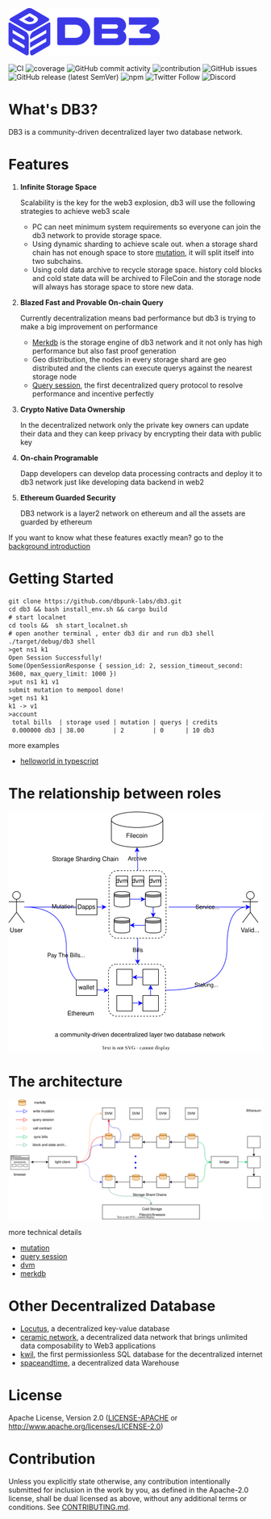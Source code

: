 ![db3_logo](./docs/images/db3_logo.png)

![CI](https://img.shields.io/github/workflow/status/dbpunk-labs/db3/ci?style=flat-square)
![coverage](https://img.shields.io/codecov/c/github/dbpunk-labs/db3?style=flat-square)
![GitHub commit activity](https://img.shields.io/github/commit-activity/w/db3-teams/db3?style=flat-square)
![contribution](https://img.shields.io/github/contributors/dbpunk-labs/db3?style=flat-square)
![GitHub issues](https://img.shields.io/github/issues/db3-teams/db3?style=flat-square)
![GitHub release (latest SemVer)](https://img.shields.io/github/v/release/dbpunk-labs/db3?style=flat-square)
![npm](https://img.shields.io/npm/v/db3js?style=flat-square)
![Twitter Follow](https://img.shields.io/twitter/follow/Db3Network?style=flat-square)
![Discord](https://img.shields.io/discord/1025017851179962408?style=flat-square)

# What's DB3?

DB3 is a community-driven decentralized layer two database network.

# Features

1. **Infinite Storage Space**

   Scalability is the key for the web3 explosion, db3 will use the following strategies to achieve web3 scale

    * PC can neet minimum system requirements so everyone can join the db3 network to provide storage space.
    * Using dynamic sharding to achieve scale out. when a storage shard chain has not enough space to store [mutation](./docs/mutation.md), it will split itself into two subchains.
    * Using cold data archive to recycle storage space. history cold blocks and cold state data will be archived to FileCoin and the storage node will always has storage space to store new data.

2. **Blazed Fast and Provable On-chain Query**

   Currently decentralization means bad performance but db3 is trying to make a big improvement on performance

	* [Merkdb](https://github.com/dbpunk-labs/db3/issues/100) is the storage engine of db3 network and it not only has high performance but also fast proof generation
	* Geo distribution, the nodes in every storage shard are geo distributed and the clients can execute querys against the nearest storage node
    * [Query session](./docs/query.md), the first decentralized query protocol to resolve performance and incentive perfectly

3. **Crypto Native Data Ownership**

    In the decentralized network only the private key owners can update their data and they can keep privacy by encrypting their data with public key

4. **On-chain Programable**

    Dapp developers can develop data processing contracts and deploy it to db3 network just like developing data backend in web2

5. **Ethereum Guarded Security**

    DB3 network is a layer2 network on ethereum and all the assets are guarded by ethereum

If you want to know what these features exactly mean? go to the [background introduction](./docs/background.md)

# Getting Started


```shell
git clone https://github.com/dbpunk-labs/db3.git
cd db3 && bash install_env.sh && cargo build
# start localnet
cd tools &&  sh start_localnet.sh
# open another terminal , enter db3 dir and run db3 shell
./target/debug/db3 shell
>get ns1 k1
Open Session Successfully!
Some(OpenSessionResponse { session_id: 2, session_timeout_second: 3600, max_query_limit: 1000 })
>put ns1 k1 v1
submit mutation to mempool done!
>get ns1 k1
k1 -> v1
>account
 total bills  | storage used | mutation | querys | credits
 0.000000 db3 | 38.00        | 2        | 0      | 10 db3
```

more examples

* [helloworld in typescript](./examples/helloworld)


# The relationship between roles

![relationship](./docs/images/db3-overview.svg)

# The architecture

![arch](./docs/images/db3-architecture.svg)

more technical details
* [mutation](./docs/mutation.md)
* [query session](./docs/query.md)
* [dvm](./docs/dvm.md)
* [merkdb](https://github.com/dbpunk-labs/db3/issues/100)


# Other Decentralized Database

* [Locutus](https://github.com/freenet/locutus), a decentralized key-value database
* [ceramic network](https://github.com/ceramicnetwork/ceramic), a decentralized data network that brings unlimited data composability to Web3 applications
* [kwil](https://github.com/kwilteam), the first permissionless SQL database for the decentralized internet
* [spaceandtime](https://www.spaceandtime.io/), a decentralized data Warehouse

# License
Apache License, Version 2.0
   ([LICENSE-APACHE](LICENSE-APACHE) or http://www.apache.org/licenses/LICENSE-2.0)

# Contribution

Unless you explicitly state otherwise, any contribution intentionally submitted
for inclusion in the work by you, as defined in the Apache-2.0 license, shall be
dual licensed as above, without any additional terms or conditions.
See [CONTRIBUTING.md](CONTRIBUTING.md).
